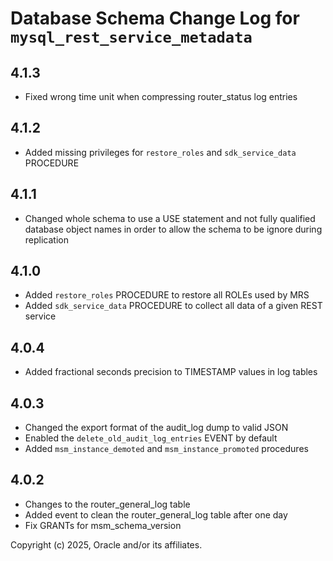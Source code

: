 # Database Schema Change Log for `mysql_rest_service_metadata`

## 4.1.3

- Fixed wrong time unit when compressing router_status log entries

## 4.1.2

- Added missing privileges for `restore_roles` and `sdk_service_data` PROCEDURE

## 4.1.1

- Changed whole schema to use a USE statement and not fully qualified database object names in order to allow the schema to be ignore during replication

## 4.1.0

- Added `restore_roles` PROCEDURE to restore all ROLEs used by MRS
- Added `sdk_service_data` PROCEDURE to collect all data of a given REST service

## 4.0.4

- Added fractional seconds precision to TIMESTAMP values in log tables

## 4.0.3

- Changed the export format of the audit_log dump to valid JSON
- Enabled the `delete_old_audit_log_entries` EVENT by default
- Added `msm_instance_demoted` and `msm_instance_promoted` procedures

## 4.0.2

- Changes to the router_general_log table
- Added event to clean the router_general_log table after one day
- Fix GRANTs for msm_schema_version

Copyright (c) 2025, Oracle and/or its affiliates.
